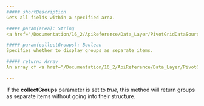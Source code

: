 ```yaml
---
##### shortDescription
Gets all fields within a specified area.

##### param(area): String
<a href="/Documentation/16_2/ApiReference/Data_Layer/PivotGridDataSource/Configuration/fields/#area">Area</a> type.

##### param(collectGroups): Boolean
Specifies whether to display groups as separate items.

##### return: Array
An array of <a href="/Documentation/16_2/ApiReference/Data_Layer/PivotGridDataSource/Configuration/fields/">fields</a>.

---
```

If the **collectGroups** parameter is set to *true*, this method will return groups as separate items without going into their structure.